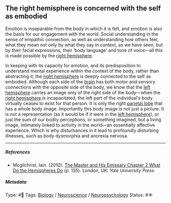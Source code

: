 ## The right hemisphere is concerned with the self as embodied

Emotion is inseparable from the body in which it is felt, and emotion is also the basis for our engagement with the world. Social understanding in the sense of empathic connection, as well as understanding how others feel, what they mean not only by what they say in context, as we have seen, but by their facial expressions, their ‘body language’ and tone of voice—all this is made possible by the [right hemisphere](Right%20hemisphere.md).

In keeping with its capacity for emotion, and its predisposition to understand mental experience within the context of the body, rather than abstracting it, the [right hemisphere](Right%20hemisphere.md) is deeply connected to the self as embodied. Although each side of the [brain](Brain.md) has both motor and sensory connections with the opposite side of the body, we know that the [left hemisphere](Left%20hemisphere.md) carries an image only of the right side of the body—when the [right hemisphere](Right%20hemisphere.md) is incapacitated, the left part of the individual's body virtually ceases to exist for that person. It is only the right [parietal lobe]() that has a whole body image. Importantly this body image is not just a picture. It is not a representation (as it would be if it were in the [left hemisphere](Left%20hemisphere.md)), or just the sum of our bodily perceptions, or something imagined, but a living image, intimately linked to activity in the world—an essentially affective experience. Which is why disturbances in it lead to profoundly disturbing illnesses, such as body dysmorphia and anorexia nervosa.

---

##### References

* Mcgilchrist, Iain. (2010). [The Master and His Emissary Chapter 2 What Do the Hemispheres Do](The%20Master%20and%20His%20Emissary%20Chapter%202%20What%20Do%20the%20Hemispheres%20Do.md) (p. 135). London, UK: *Yale University Press.*

##### Metadata

Type: #🔴 
Tags: [Biology]() / [Neuroscience](Neuroscience.md) / [Neuropsychology](Neuropsychology.md) 
Status: #☀️ 

